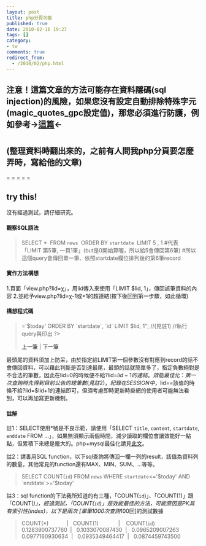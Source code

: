 ```yaml
---
layout: post
title: php分頁功能
published: true
date: 2010-02-16 19:27
tags: []
category:
- tw
comments: true
redirect_from:
  - /2010/02/php.html
---
```



## 注意！這篇文章的方法可能存在資料隱碼(sql injection)的風險，如果您沒有設定自動排除特殊字元(magic_quotes_gpc設定值)，那您必須進行防護，例如參考->[這篇][1]<-

#

## (整理資料時翻出來的，之前有人問我php分頁要怎麼弄時，寫給他的文章)

= = = = =

## try this!

沒有經過測試，請仔細研究。


#### 觀察SQL語法

> SELECT * 
> FROM `news` 
> ORDER BY `startdate` 
> LIMIT 5 , 1 #代表「LIMIT 第5筆, 一頁1筆」(but是0開始算喔，所以給5會傳回第6筆)
> #所以這個query會傳回單一筆、依照startdate欄位排列後的第6筆record



#### 實作方法構想

####

1.頁面「view.php?lid=χ」，用lid傳入來使用「LIMIT $lid, 1」，傳回該筆資料的內容
2.並給予view.php?lid=χ-1或+1的超連結(按下後回到第一步驟，如此循環)

#### 構想程式碼

> <?PHP
> $lid=$_GET['lid'];
> $sql="SELECT * FROM `news` WHERE `startdate`<='$today' AND `enddate`>='$today' ORDER BY `startdate`, `id` LIMIT $lid, 1";
> //(見註1)
> //執行query與印出
> ?>
> <a herf="自己.php?lid=<?PHP echo $lid-- ?>">上一筆</a> | <a herf="自己.php?lid=<?PHP echo $lid++ ?>">下一筆</a>

最頭尾的資料須加上防呆，由於指定給LIMIT第一個參數沒有對應到record的話不會傳回資料，可以藉此判斷是否到達最尾，最頭的話就簡單多了，指定負數絕對是不合法的筆數，因此在lid=0的時候便不給?lid=$lid-1的連結。
效能最佳化：第一次查詢時先得到目前公告的總筆數(見註2)，紀錄在SESSION中，$lid==該值的時候不給?lid=$lid+1的連結即可，但須考慮即時更新時掛網的使用者可能無法看到，可以再加寫更新機制。



#### 註解

註1：SELECT使用*號是不良示範，請使用「SELECT `title`, `content`, `startdate`, `enddate` FROM ...」，如果無須顯示兩個時間，減少讀取的欄位會讓效能好一點點，但累積下來總是龐大的。php+mysql最佳化請見[此文][2]。

註2：請善用SQL function，以下sql查詢將傳回一欄一列的result，該值為資料列的數量，其他常見的function還有MAX、MIN、SUM、…等等。

> SELECT COUNT(`id`) FROM `news` WHERE `startdate`<='$today' AND `enddate`>='$today'
>

註3：sql function的下法我所知道的有三種，「COUNT(`id`)」、「COUNT(1)」跟「COUNT(*)」，經過測試，「COUNT(`id`)」是效能最佳的方法，可能原因是PK具有索引性(index)，以下是兩次 [單筆1000次查詢*100回]的測試數據

> COUNT(*)            |   COUNT(1)             |    COUNT(`id`)
> 0.1283900737760  |   0.1033070087430  |   0.0965209007263
> 0.0977160930634  |   0.0935349464417  |   0.0874459743500





[1]: http://www.php5.idv.tw/modules.php?mod=books&act=show&shid=2475
[2]: http://www.dublish.com/articles/10.html (此文)
